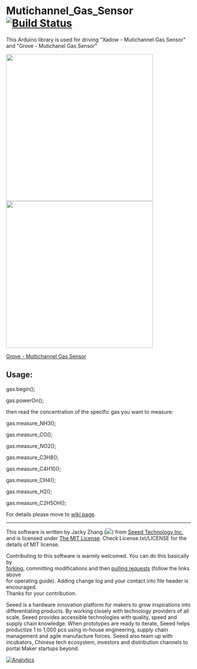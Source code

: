 # Mutichannel_Gas_Sensor  [![Build Status](https://travis-ci.com/Seeed-Studio/Mutichannel_Gas_Sensor.svg?branch=master)](https://travis-ci.com/Seeed-Studio/Mutichannel_Gas_Sensor)
This Arduino library is used for driving "Xadow - Mutichannel Gas Sensor" and "Grove - Mutichanel Gas Sensor"

<img src=https://statics3.seeedstudio.com/images/product/101020088%201.jpg width=400><img src=https://statics3.seeedstudio.com/product/101020088%201_01.jpg width=400>

[Grove - Multichannel Gas Sensor](https://www.seeedstudio.com/s/Grove-Multichannel-Gas-Sensor-p-2502.html)

## Usage:
gas.begin(); 

gas.powerOn();

then read the concentration of the specific gas you want to measure:

gas.measure_NH3();

gas.measure_CO();

gas.measure_NO2();

gas.measure_C3H8();

gas.measure_C4H10();

gas.measure_CH4();

gas.measure_H2();

gas.measure_C2H5OH();

For details please move to [wiki page](http://wiki.seeedstudio.com/Grove-Multichannel_Gas_Sensor/).
 
 
 
----

This software is written by Jacky Zhang (![](http://www.seeedstudio.com/wiki/images/8/8f/Email_addr_of_jacky_zhang.png)) from [Seeed Technology Inc.](http://www.seeed.cc) and is licensed under [The MIT License](http://opensource.org/licenses/mit-license.php). Check License.txt/LICENSE for the details of MIT license.<br>

Contributing to this software is warmly welcomed. You can do this basically by<br>
[forking](https://help.github.com/articles/fork-a-repo), committing modifications and then [pulling requests](https://help.github.com/articles/using-pull-requests) (follow the links above<br>
for operating guide). Adding change log and your contact into file header is encouraged.<br>
Thanks for your contribution.

Seeed is a hardware innovation platform for makers to grow inspirations into differentiating products. By working closely with technology providers of all scale, Seeed provides accessible technologies with quality, speed and supply chain knowledge. When prototypes are ready to iterate, Seeed helps productize 1 to 1,000 pcs using in-house engineering, supply chain management and agile manufacture forces. Seeed also team up with incubators, Chinese tech ecosystem, investors and distribution channels to portal Maker startups beyond.


[![Analytics](https://ga-beacon.appspot.com/UA-46589105-3/Mutichannel_Gas_Sensor)](https://github.com/igrigorik/ga-beacon)
